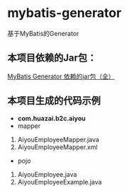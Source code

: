 # mybatis-generator
基于MyBatis的Generator


## 本项目依赖的Jar包：
[MyBatis Generator 依赖的jar包（全）](https://download.csdn.net/download/hello_world_qwp/11242212)


## 本项目生成的代码示例

- **com.huazai.b2c.aiyou**
 - mapper
1. AiyouEmployeeMapper.java 
2. AiyouEmployeeMapper.xml
- pojo
1. AiyouEmployee.java
2. AiyouEmployeeExample.java
